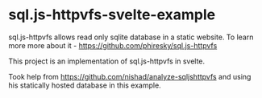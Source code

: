 # sql.js-httpvfs-svelte-example

sql.js-httpvfs allows read only sqlite database in a static website.
To learn more more about it - https://github.com/phiresky/sql.js-httpvfs

This project is an implementation of sql.js-httpvfs in svelte.

Took help from https://github.com/nishad/analyze-sqljshttpvfs and using his statically hosted database in this example.